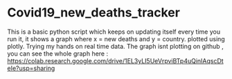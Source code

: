 # Covid19_new_deaths_tracker
This is a basic python script which keeps on updating itself every time you run it, it shows a graph where x = new deaths and y = country. plotted using plotly.
Trying my hands on real time data.
The graph isnt plotting on github , you can see the whole graph here : https://colab.research.google.com/drive/1EL3yLI5UeVrpviBTp4uQinIAqscDteIe?usp=sharing
